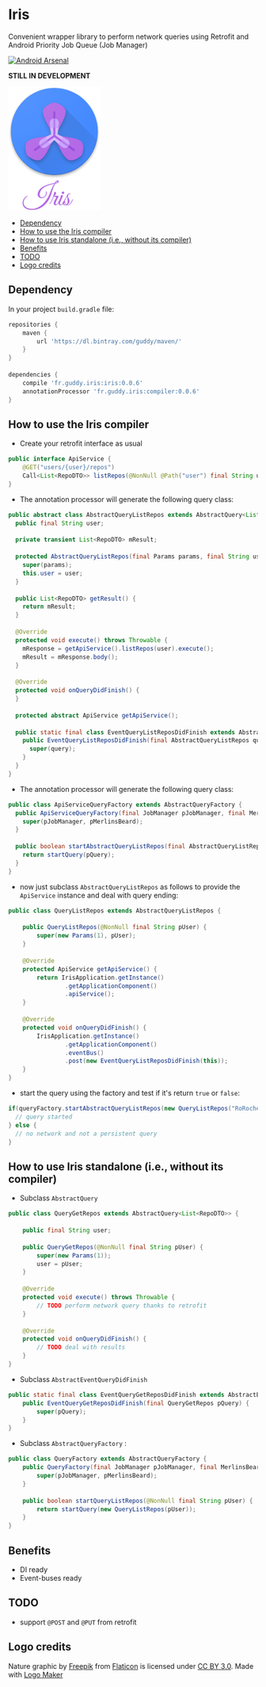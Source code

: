 # Iris

Convenient wrapper library to perform network queries using Retrofit and Android Priority Job Queue (Job Manager)

[![Android Arsenal](https://img.shields.io/badge/Android%20Arsenal-Iris-brightgreen.svg?style=flat)](https://android-arsenal.com/details/1/5703)

**STILL IN DEVELOPMENT**

![logo](https://raw.githubusercontent.com/RoRoche/Iris/master/assets/logo.png)

<!-- run the following command line: markdown-toc -i README.md -->

<!-- toc -->

- [Dependency](#dependency)
- [How to use the Iris compiler](#how-to-use-the-iris-compiler)
- [How to use Iris standalone (i.e., without its compiler)](#how-to-use-iris-standalone-ie-without-its-compiler)
- [Benefits](#benefits)
- [TODO](#todo)
- [Logo credits](#logo-credits)

<!-- tocstop -->

## Dependency

In your project `build.gradle` file:

```groovy
repositories {
    maven {
        url 'https://dl.bintray.com/guddy/maven/'
    }
}

dependencies {
    compile 'fr.guddy.iris:iris:0.0.6'
    annotationProcessor 'fr.guddy.iris:compiler:0.0.6'
}
```

## How to use the Iris compiler

- Create your retrofit interface as usual

```java
public interface ApiService {
    @GET("users/{user}/repos")
    Call<List<RepoDTO>> listRepos(@NonNull @Path("user") final String user);
}
```

- The annotation processor will generate the following query class:

```java
public abstract class AbstractQueryListRepos extends AbstractQuery<List<RepoDTO>> {
  public final String user;

  private transient List<RepoDTO> mResult;

  protected AbstractQueryListRepos(final Params params, final String user) {
    super(params);
    this.user = user;
  }

  public List<RepoDTO> getResult() {
    return mResult;
  }

  @Override
  protected void execute() throws Throwable {
    mResponse = getApiService().listRepos(user).execute();
    mResult = mResponse.body();
  }

  @Override
  protected void onQueryDidFinish() {
  }

  protected abstract ApiService getApiService();

  public static final class EventQueryListReposDidFinish extends AbstractEventQueryDidFinish<AbstractQueryListRepos> {
    public EventQueryListReposDidFinish(final AbstractQueryListRepos query) {
      super(query);
    }
  }
}
```

- The annotation processor will generate the following query class:

```java
public class ApiServiceQueryFactory extends AbstractQueryFactory {
  public ApiServiceQueryFactory(final JobManager pJobManager, final MerlinsBeard pMerlinsBeard) {
    super(pJobManager, pMerlinsBeard);
  }

  public boolean startAbstractQueryListRepos(final AbstractQueryListRepos pQuery) {
    return startQuery(pQuery);
  }
}
```

- now just subclass `AbstractQueryListRepos` as follows to provide the `ApiService` instance and deal with query ending:

```java
public class QueryListRepos extends AbstractQueryListRepos {

    public QueryListRepos(@NonNull final String pUser) {
        super(new Params(1), pUser);
    }

    @Override
    protected ApiService getApiService() {
        return IrisApplication.getInstance()
                .getApplicationComponent()
                .apiService();
    }

    @Override
    protected void onQueryDidFinish() {
        IrisApplication.getInstance()
                .getApplicationComponent()
                .eventBus()
                .post(new EventQueryListReposDidFinish(this));
    }
}
```

- start the query using the factory and test if it's return `true` or `false`:

```java
if(queryFactory.startAbstractQueryListRepos(new QueryListRepos("RoRoche"))) {
  // query started
} else {
  // no network and not a persistent query
}
```

## How to use Iris standalone (i.e., without its compiler)

- Subclass `AbstractQuery`

```java
public class QueryGetRepos extends AbstractQuery<List<RepoDTO>> {

    public final String user;

    public QueryGetRepos(@NonNull final String pUser) {
        super(new Params(1));
        user = pUser;
    }

    @Override
    protected void execute() throws Throwable {
        // TODO perform network query thanks to retrofit
    }

    @Override
    protected void onQueryDidFinish() {
        // TODO deal with results
    }
}
```

- Subclass `AbstractEventQueryDidFinish`

```java
public static final class EventQueryGetReposDidFinish extends AbstractEventQueryDidFinish<QueryGetRepos> {
    public EventQueryGetReposDidFinish(final QueryGetRepos pQuery) {
        super(pQuery);
    }
}
```

- Subclass `AbstractQueryFactory` :

```java
public class QueryFactory extends AbstractQueryFactory {
    public QueryFactory(final JobManager pJobManager, final MerlinsBeard pMerlinsBeard) {
        super(pJobManager, pMerlinsBeard);
    }

    public boolean startQueryListRepos(@NonNull final String pUser) {
        return startQuery(new QueryListRepos(pUser));
    }
}
```

## Benefits

- DI ready
- Event-buses ready

## TODO

- support `@POST` and `@PUT` from retrofit

## Logo credits

Nature graphic by <a href="http://www.flaticon.com/authors/freepik">Freepik</a> from <a href="http://www.flaticon.com/">Flaticon</a> is licensed under <a href="http://creativecommons.org/licenses/by/3.0/" title="Creative Commons BY 3.0">CC BY 3.0</a>. Made with <a href="http://logomakr.com" title="Logo Maker">Logo Maker</a>
